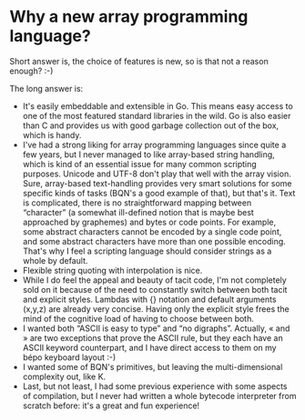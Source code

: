 # Why a new array programming language?

Short answer is, the choice of features is new, so is that not a reason enough?
:-)

The long answer is:

+ It's easily embeddable and extensible in Go. This means easy access to one of
  the most featured standard libraries in the wild. Go is also easier than C
  and provides us with good garbage collection out of the box, which is handy.
+ I've had a strong liking for array programming languages since quite a few
  years, but I never managed to like array-based string handling, which is kind
  of an essential issue for many common scripting purposes.  Unicode and UTF-8
  don't play that well with the array vision. Sure, array-based text-handling
  provides very smart solutions for some specific kinds of tasks (BQN's a good
  example of that), but that's it. Text is complicated, there is no
  straightforward mapping between “character” (a somewhat ill-defined notion
  that is maybe best approached by graphemes) and bytes or code points. For
  example, some abstract characters cannot be encoded by a single code point,
  and some abstract characters have more than one possible encoding. That's why
  I feel a scripting language should consider strings as a whole by default.
+ Flexible string quoting with interpolation is nice.
+ While I do feel the appeal and beauty of tacit code, I'm not completely sold
  on it because of the need to constantly switch between both tacit and
  explicit styles.  Lambdas with {} notation and default arguments (x,y,z) are
  already very concise. Having only the explicit style frees the mind of the
  cognitive load of having to choose between both.
+ I wanted both “ASCII is easy to type” and “no digraphs”. Actually, « and »
  are two exceptions that prove the ASCII rule, but they each have an ASCII
  keyword counterpart, and I have direct access to them on my bépo keyboard
  layout :-)
+ I wanted some of BQN's primitives, but leaving the multi-dimensional
  complexity out, like K.
+ Last, but not least, I had some previous experience with some aspects of
  compilation, but I never had written a whole bytecode interpreter from
  scratch before: it's a great and fun experience!
